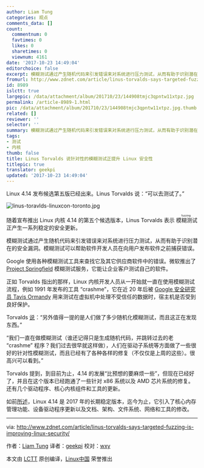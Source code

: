 ```yaml
---
author: Liam Tung
categories: 观点
comments_data: []
count:
  commentnum: 0
  favtimes: 0
  likes: 0
  sharetimes: 0
  viewnum: 4161
date: '2017-10-23 14:49:04'
editorchoice: false
excerpt: 模糊测试通过产生随机代码来引发错误来对系统进行压力测试，从而有助于识别潜在的安全漏洞。模糊测试可以帮助软件开发人员在向用户发布软件之前捕获错误。
fromurl: http://www.zdnet.com/article/linus-torvalds-says-targeted-fuzzing-is-improving-linux-security/
id: 8989
islctt: true
largepic: /data/attachment/album/201710/23/144908tmjc3qpntw11xtpz.jpg
permalink: /article-8989-1.html
pic: /data/attachment/album/201710/23/144908tmjc3qpntw11xtpz.jpg.thumb.jpg
related: []
reviewer: ''
selector: ''
summary: 模糊测试通过产生随机代码来引发错误来对系统进行压力测试，从而有助于识别潜在的安全漏洞。模糊测试可以帮助软件开发人员在向用户发布软件之前捕获错误。
tags:
- 测试
- 内核
thumb: false
title: Linus Torvalds 说针对性的模糊测试正提升 Linux 安全性
titlepic: true
translator: geekpi
updated: '2017-10-23 14:49:04'
---
```


Linux 4.14 发布候选第五版已经出来。Linus Torvalds 说：“可以去测试了。”


![linus-toravlds-linuxcon-toronto.jpg](/data/attachment/album/201710/23/144908tmjc3qpntw11xtpz.jpg)


随着宣布推出 Linux 内核 4.14 的第五个候选版本，Linus Torvalds 表示<ruby> 模糊测试 <rt>  fuzzing </rt></ruby>正产生一系列稳定的安全更新。


模糊测试通过产生随机代码来引发错误来对系统进行压力测试，从而有助于识别潜在的安全漏洞。模糊测试可以帮助软件开发人员在向用户发布软件之前捕获错误。


Google 使用各种模糊测试工具来查找它及其它供应商软件中的错误。微软推出了 [Project Springfield](http://www.zdnet.com/article/microsoft-seeks-testers-for-project-springfield-bug-detection-service/) 模糊测试服务，它能让企业客户测试自己的软件。


正如 Torvalds 指出的那样，Linux 内核开发人员从一开始就一直在使用模糊测试流程，例如 1991 年发布的工具 “crashme”，它在近 20 年后被 [Google 安全研究员 Tavis Ormandy](http://taviso.decsystem.org/virtsec.pdf)  用来测试在虚拟机中处理不受信任的数据时，宿主机是否受到良好保护。


Torvalds [说](http://lkml.iu.edu/hypermail/linux/kernel/1710.1/06454.html)：“另外值得一提的是人们做了多少随机化模糊测试，而且这正在发现东西。”


“我们一直在做模糊测试（谁还记得只是生成随机代码，并跳转过去的老 “crashme” 程序？我们过去很早就这样做），人们在驱动子系统等方面做了一些很好的针对性模糊测试，而且已经有了各种各样的修复（不仅仅是上周的这些）。很高兴可以看到。”


Torvalds 提到，到目前为止，4.14 的发展“比预想的要麻烦一些”，但现在已经好了，并且在这个版本已经跑通了一些针对 x86 系统以及 AMD 芯片系统的修复。还有几个驱动程序、核心内核组件和工具的更新。


如前[所述](http://www.zdnet.com/article/first-linux-4-14-release-adds-very-core-features-arrives-in-time-for-kernels-26th-birthday/)，Linux 4.14 是 2017 年的长期稳定版本，迄今为止，它引入了核心内存管理功能、设备驱动程序更新以及文档、架构、文件系统、网络和工具的修改。




---


via: <http://www.zdnet.com/article/linus-torvalds-says-targeted-fuzzing-is-improving-linux-security/>


作者：[Liam Tung](http://www.zdnet.com/meet-the-team/eu/liam-tung/) 译者：[geekpi](https://github.com/geekpi) 校对：[wxy](https://github.com/wxy)


本文由 [LCTT](https://github.com/LCTT/TranslateProject) 原创编译，[Linux中国](https://linux.cn/) 荣誉推出